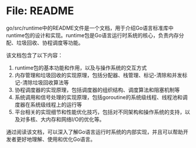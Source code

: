 # File: README

go/src/runtime中的README文件是一个文档，用于介绍Go语言标准库中runtime包的设计和实现。runtime包是Go语言运行时系统的核心，负责内存分配、垃圾回收、协程调度等功能。

该文档包含了以下内容：
1. runtime包的基本功能和作用，以及与操作系统的交互方式
2. 内存管理和垃圾回收的实现原理，包括分配器、栈管理、标记-清除和并发标记-清除垃圾回收算法等
3. 协程调度器的实现原理，包括调度器的组织结构、调度算法和阻塞机制等
4. 系统调用和信号处理的实现原理，包括goroutine的系统级线程、线程池和调度器在系统级线程上的运行等
5. 平台相关的实现细节和性能优化技巧，包括对不同架构和操作系统的支持，以及对多核、大内存和网络I/O的优化等。

通过阅读该文档，可以深入了解Go语言运行时系统的内部实现，并且可以帮助开发者更好地理解、使用和优化Go语言。

